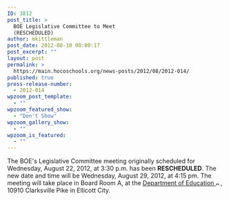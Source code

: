 ```yaml
---
ID: 3812
post_title: >
  BOE Legislative Committee to Meet
  (RESCHEDULED)
author: mkittleman
post_date: 2012-08-10 00:00:17
post_excerpt: ""
layout: post
permalink: >
  https://main.hocoschools.org/news-posts/2012/08/2012-014/
published: true
press-release-number:
  - 2012-014
wpzoom_post_template:
  - ""
wpzoom_featured_show:
  - "Don't Show"
wpzoom_gallery_show:
  - ""
wpzoom_is_featured:
  - ""
---
```

The BOE's Legislative Committee meeting originally scheduled for Wednesday, August 22, 2012, at 3:30 p.m. has been <strong>RESCHEDULED</strong>. The new date and time will be Wednesday, August 29, 2012, at 4:15 pm. The meeting will take place in Board Room A, at the <a href="http://maps.google.com/maps?hl=en&amp;q=10910+Clarksville+Pike,+Ellicott+City,+MD+21042&amp;btnG=Search" target="_blank">Department of Education <img alt="new webpage icon" src="http://www.hcpss.org/images/new_webpage.gif" width="11" height="10" align="bottom" border="0" /></a>, 10910 Clarksville Pike in Ellicott City.
